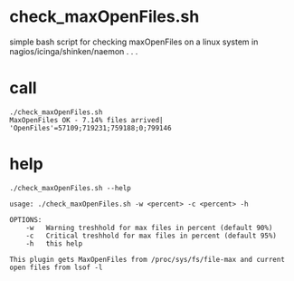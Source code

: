 check_maxOpenFiles.sh
=====================

simple bash script for checking maxOpenFiles on a linux system in nagios/icinga/shinken/naemon . . .

# call
    ./check_maxOpenFiles.sh 
    MaxOpenFiles OK - 7.14% files arrived| 'OpenFiles'=57109;719231;759188;0;799146

# help

    ./check_maxOpenFiles.sh --help
    
    usage: ./check_maxOpenFiles.sh -w <percent> -c <percent> -h
    
    OPTIONS:
        -w   Warning treshhold for max files in percent (default 90%)
        -c   Critical treshhold for max files in percent (default 95%)
        -h   this help
    
    This plugin gets MaxOpenFiles from /proc/sys/fs/file-max and current open files from lsof -l

